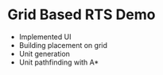 # Grid Based RTS Demo
- Implemented UI
- Building placement on grid
- Unit generation
- Unit pathfinding with A*
